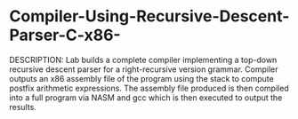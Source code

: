 # Compiler-Using-Recursive-Descent-Parser-C-x86-

DESCRIPTION:
Lab builds a complete compiler implementing a top-down recursive descent parser for a 
right-recursive version grammar. Compiler outputs an x86 assembly file of the program 
using the stack to compute postfix arithmetic expressions. The assembly file produced 
is then compiled into a full program via NASM and gcc which is then executed to output 
the results.
